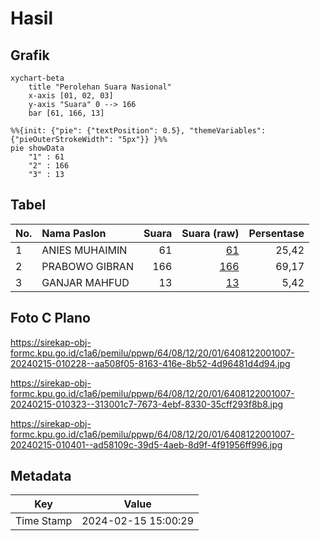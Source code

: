 # Hasil

## Grafik

```mermaid
xychart-beta
    title "Perolehan Suara Nasional"
    x-axis [01, 02, 03]
    y-axis "Suara" 0 --> 166
    bar [61, 166, 13]
```

```mermaid
%%{init: {"pie": {"textPosition": 0.5}, "themeVariables": {"pieOuterStrokeWidth": "5px"}} }%%
pie showData
    "1" : 61
    "2" : 166
    "3" : 13
```

## Tabel

| No. | Nama Paslon    | Suara | Suara (raw) | Persentase |
|:--- |:-------------- | -----:| -----------:| ----------:|
| 1   | ANIES MUHAIMIN | 61    | [61][p-1]   | 25,42      |
| 2   | PRABOWO GIBRAN | 166   | [166][p-2]  | 69,17      |
| 3   | GANJAR MAHFUD  | 13    | [13][p-3]   | 5,42       |


[p-1]: https://github.com/gigit-pemilu/pemilu-2024/blob/main/pilpres/hitung-suara/sub/64-kalimantan-timur/sub/08-kutai-timur/sub/12-sangatta-selatan/sub/2001-sangatta-selatan/sub/007-tps/sub/paslon-1.txt
[p-2]: https://github.com/gigit-pemilu/pemilu-2024/blob/main/pilpres/hitung-suara/sub/64-kalimantan-timur/sub/08-kutai-timur/sub/12-sangatta-selatan/sub/2001-sangatta-selatan/sub/007-tps/sub/paslon-2.txt
[p-3]: https://github.com/gigit-pemilu/pemilu-2024/blob/main/pilpres/hitung-suara/sub/64-kalimantan-timur/sub/08-kutai-timur/sub/12-sangatta-selatan/sub/2001-sangatta-selatan/sub/007-tps/sub/paslon-3.txt

## Foto C Plano

https://sirekap-obj-formc.kpu.go.id/c1a6/pemilu/ppwp/64/08/12/20/01/6408122001007-20240215-010228--aa508f05-8163-416e-8b52-4d96481d4d94.jpg

https://sirekap-obj-formc.kpu.go.id/c1a6/pemilu/ppwp/64/08/12/20/01/6408122001007-20240215-010323--313001c7-7673-4ebf-8330-35cff293f8b8.jpg

https://sirekap-obj-formc.kpu.go.id/c1a6/pemilu/ppwp/64/08/12/20/01/6408122001007-20240215-010401--ad58109c-39d5-4aeb-8d9f-4f91956ff996.jpg


## Metadata

| Key        | Value               |
| ---------- | ------------------- |
| Time Stamp | 2024-02-15 15:00:29 |



